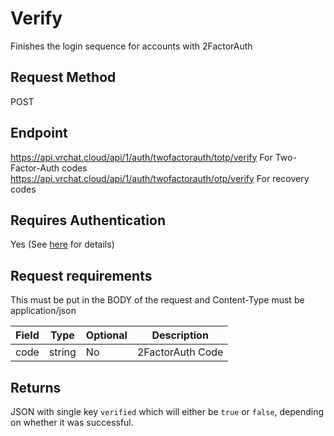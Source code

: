 # Verify

Finishes the login sequence for accounts with 2FactorAuth

## Request Method
POST

## Endpoint
https://api.vrchat.cloud/api/1/auth/twofactorauth/totp/verify For Two-Factor-Auth codes  
https://api.vrchat.cloud/api/1/auth/twofactorauth/otp/verify For recovery codes

## Requires Authentication
Yes (See [here](Authorization.md) for details)

## Request requirements

This must be put in the BODY of the request and Content-Type must be application/json

Field | Type | Optional | Description
------|------|----------|------------
code | string | No | 2FactorAuth Code

## Returns

JSON with single key `verified` which will either be `true` or `false`, depending on whether it was successful.
